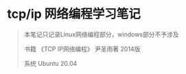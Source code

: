 # tcp/ip 网络编程学习笔记  

> 本笔记只记录Linux网络编程部分，windows部分不予涉及  
>
> 书籍 《TCP IP网络编程》 尹圣雨著  2014版
>
> 系统 Ubuntu 20.04  
